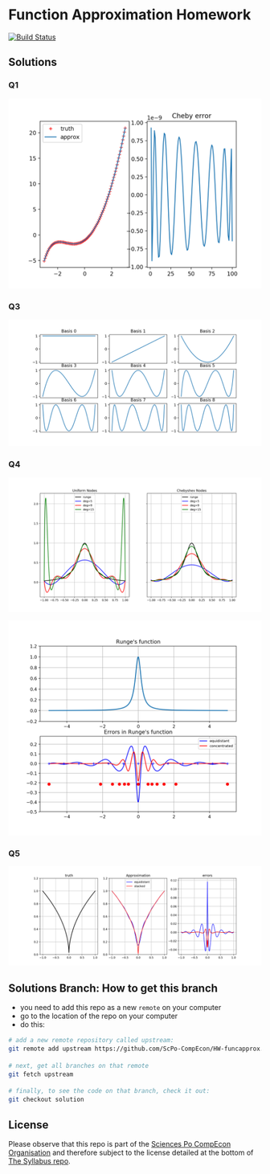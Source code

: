 # Function Approximation Homework

[![Build Status](https://travis-ci.org/ScPo-CompEcon/HWfuncapprox.svg?branch=master)](https://travis-ci.org/ScPo-CompEcon/HWfuncapprox)

## Solutions

### Q1

![question 1](question_1.png)  

### Q3

![question 3](question_3.png)  

### Q4

![question 4a](question_4a.png)  


![question 4b](question_4b.png)  

### Q5

![question 5](question_5.png)  


## Solutions Branch: How to get this branch

* you need to add this repo as a new `remote` on your computer
* go to the location of the repo on your computer
* do this:

```bash
# add a new remote repository called upstream:
git remote add upstream https://github.com/ScPo-CompEcon/HW-funcapprox.git

# next, get all branches on that remote
git fetch upstream

# finally, to see the code on that branch, check it out:
git checkout solution
```


## License

Please observe that this repo is part of the [Sciences Po CompEcon Organisation](https://github.com/ScPo-CompEcon) and therefore subject to the license detailed at the bottom of [The Syllabus repo](https://github.com/ScPo-CompEcon/Syllabus).
